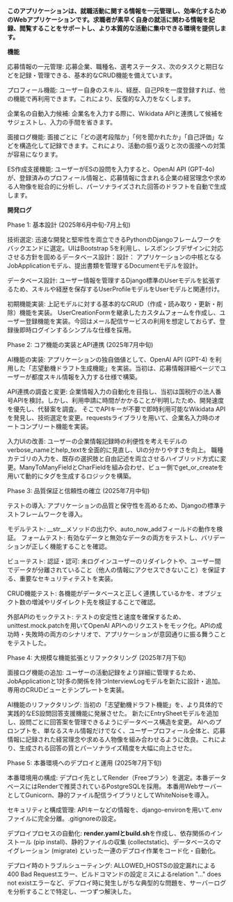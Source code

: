**このアプリケーションは、就職活動に関する情報を一元管理し、効率化するためのWebアプリケーションです。求職者が素早く自身の就活に関わる情報を記録、閲覧することをサポートし、より本質的な活動に集中できる環境を提供します。**

**機能**

応募情報の一元管理:
  応募企業、職種名、選考ステータス、次のタスクと期日などを記録・管理できる、基本的なCRUD機能を備えています。

プロフィール機能:
  ユーザー自身のスキル、経歴、自己PRを一度登録すれば、他の機能で再利用できます。これにより、反復的な入力をなくします。

企業名の自動入力候補:
  企業名を入力する際に、Wikidata APIと連携して候補をサジェストし、入力の手間を省きます。

面接ログ機能:
  面接ごとに「どの選考段階か」「何を聞かれたか」「自己評価」などを構造化して記録できます。これにより、活動の振り返りと次の面接への対策が容易になります。

ES作成支援機能:
  ユーザーがESの設問を入力すると、OpenAI API (GPT-4o) が、登録済みのプロフィール情報と、応募情報に含まれる企業の経営理念や求める人物像を総合的に分析し、パーソナライズされた回答のドラフトを自動で生成します。


**開発ログ**

Phase 1: 基本設計 (2025年6月中旬-7月上旬)

  技術選定: 迅速な開発と堅牢性を両立できるPythonのDjangoフレームワークをバックエンドに選定。UIはBootstrap 5を利用し、レスポンシブデザインに対応させる方針を固めるデータベース設計：設計：
  アプリケーションの中核となるJobApplicationモデル、提出書類を管理するDocumentモデルを設計。
  
  データベース設計:
  ユーザー情報を管理するDjango標準のUserモデルを拡張するため、スキルや経歴を保存するUserProfileモデルをUserモデルと関連付け。
  
  初期機能実装:
  上記モデルに対する基本的なCRUD（作成・読み取り・更新・削除）機能を実装。
  UserCreationFormを継承したカスタムフォームを作成し、ユーザー登録機能を実装。今回はメール配信サービスの利用を想定しておらず、登録後即時ログインするシンプルな仕様を採用。

Phase 2: コア機能の実装とAPI連携 (2025年7月中旬)

  AI機能の実装:
  アプリケーションの独自価値として、OpenAI API (GPT-4) を利用した「志望動機ドラフト生成機能」を実装。当初は、応募情報詳細ページでユーザーが都度スキル情報を入力する仕様で構築。
  
  API連携の調査と変更:
  企業情報入力の自動化を目指し、当初は国税庁の法人番号APIを検討。しかし、利用申請に時間がかかることが判明したため、開発速度を優先し、代替案を調査。
  そこでAPIキーが不要で即時利用可能なWikidata APIを発見し、技術選定を変更。requestsライブラリを用いて、企業名入力時のオートコンプリート機能を実装。
  
  入力UIの改善:
  ユーザーの企業情報記録時の利便性を考えモデルのverbose_nameとhelp_textを全面的に見直し、UIの分かりやすさを向上。
  職種カテゴリの入力を、既存の選択肢と自由記述を両立させるハイブリッド方式に変更。ManyToManyFieldとCharFieldを組み合わせ、ビュー側でget_or_createを用いて動的にタグを生成するロジックを構築。

Phase 3: 品質保証と信頼性の確立 (2025年7月中旬)

  テストの導入:
  アプリケーションの品質と保守性を高めるため、Djangoの標準テストフレームワークを導入。
  
  モデルテスト: __str__メソッドの出力や、auto_now_addフィールドの動作を検証。
  フォームテスト: 有効なデータと無効なデータの両方をテストし、バリデーションが正しく機能することを確認。
  
  ビューテスト:
  認証・認可: 未ログインユーザーのリダイレクトや、ユーザー間でデータが分離されていること（他人の情報にアクセスできないこと）を保証する、重要なセキュリティテストを実装。
  
  CRUD機能テスト: 各機能がデータベースと正しく連携しているかを、オブジェクト数の増減やリダイレクト先を検証することで確認。
  
  外部APIのモックテスト:
  テストの安定性と速度を確保するため、unittest.mock.patchを用いてOpenAI APIへのリクエストをモック化。APIの成功時・失敗時の両方のシナリオで、アプリケーションが意図通りに振る舞うことをテストした。

Phase 4: 大規模な機能拡張とリファクタリング (2025年7月下旬)

  面接ログ機能の追加:
  ユーザーの活動記録をより詳細に管理するため、JobApplicationと1対多の関係を持つInterviewLogモデルを新たに設計・追加。専用のCRUDビューとテンプレートを実装。
  
  AI機能のリファクタリング:
  当初の「志望動機ドラフト機能」を、より具体的で実践的なES設問回答支援機能に発展させた。
  新たにEntrySheetモデルを追加し、設問ごとに回答案を管理できるようにデータベース構造を変更。
  AIへのプロンプトを、単なるスキル情報だけでなく、ユーザープロフィール全体と、応募情報に記録された経営理念や求める人物像を組み合わせるように改良。これにより、生成される回答の質とパーソナライズ精度を大幅に向上させた。

Phase 5: 本番環境へのデプロイと運用 (2025年7月下旬)

  本番環境用の構成:
  デプロイ先としてRender（Freeプラン）を選定。本番データベースにはRenderで推奨されているPostgreSQLを採用。
  本番用WebサーバーとしてGunicorn、静的ファイル配信ライブラリとしてWhiteNoiseを導入。
  
  セキュリティと構成管理:
  APIキーなどの情報を、django-environを用いて.envファイルに完全分離。.gitignoreの設定。
  
  デプロイプロセスの自動化:
  **render.yamlとbuild.sh**を作成し、依存関係のインストール (pip install)、静的ファイルの収集 (collectstatic)、データベースのマイグレーション (migrate) といった一連のデプロイ作業をコード化・自動化。
  
  デプロイ時のトラブルシューティング:
  ALLOWED_HOSTSの設定漏れによる400 Bad Requestエラー、ビルドコマンドの設定ミスによるrelation "..." does not existエラーなど、デプロイ時に発生しがちな典型的な問題を、サーバーログを分析することで特定し、一つずつ解決した。
